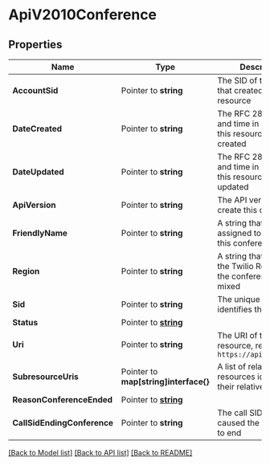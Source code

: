 # ApiV2010Conference

## Properties

Name | Type | Description | Notes
------------ | ------------- | ------------- | -------------
**AccountSid** | Pointer to **string** | The SID of the Account that created this resource |
**DateCreated** | Pointer to **string** | The RFC 2822 date and time in GMT that this resource was created |
**DateUpdated** | Pointer to **string** | The RFC 2822 date and time in GMT that this resource was last updated |
**ApiVersion** | Pointer to **string** | The API version used to create this conference |
**FriendlyName** | Pointer to **string** | A string that you assigned to describe this conference room |
**Region** | Pointer to **string** | A string that represents the Twilio Region where the conference was mixed |
**Sid** | Pointer to **string** | The unique string that identifies this resource |
**Status** | Pointer to [**string**](ConferenceEnumStatus.md) |  |
**Uri** | Pointer to **string** | The URI of this resource, relative to `https://api.twilio.com` |
**SubresourceUris** | Pointer to **map[string]interface{}** | A list of related resources identified by their relative URIs |
**ReasonConferenceEnded** | Pointer to [**string**](ConferenceEnumReasonConferenceEnded.md) |  |
**CallSidEndingConference** | Pointer to **string** | The call SID that caused the conference to end |

[[Back to Model list]](../README.md#documentation-for-models) [[Back to API list]](../README.md#documentation-for-api-endpoints) [[Back to README]](../README.md)


